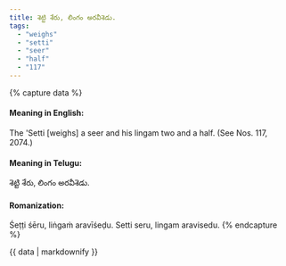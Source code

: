 ```yaml
---
title: శెట్టి శేరు, లింగం అరవీశెడు.
tags:
  - "weighs"
  - "setti"
  - "seer"
  - "half"
  - "117"
---
```


{% capture data %}
#### Meaning in English:
The 'Setti [weighs] a seer and his lingam two and a half.
(See Nos. 117, 2074.)

#### Meaning in Telugu:
శెట్టి శేరు, లింగం అరవీశెడు.

#### Romanization:
Śeṭṭi śēru, liṅgaṁ aravīśeḍu.
Setti seru, lingam aravisedu.
{% endcapture %}

{{ data | markdownify }}

